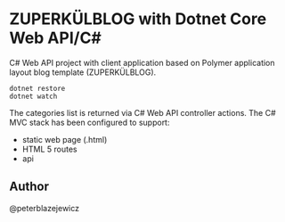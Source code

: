 # ZUPERKÜLBLOG with Dotnet Core Web API/C#

C# Web API project with client application based on Polymer application layout
blog template (ZUPERKÜLBLOG).

```
dotnet restore
dotnet watch
```

The categories list is returned via C# Web API controller actions. The C# MVC stack has been configured to support:

- static web page (.html)
- HTML 5 routes
- api

## Author
@peterblazejewicz
